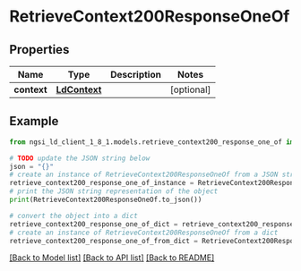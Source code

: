 # RetrieveContext200ResponseOneOf


## Properties

Name | Type | Description | Notes
------------ | ------------- | ------------- | -------------
**context** | [**LdContext**](LdContext.md) |  | [optional] 

## Example

```python
from ngsi_ld_client_1_8_1.models.retrieve_context200_response_one_of import RetrieveContext200ResponseOneOf

# TODO update the JSON string below
json = "{}"
# create an instance of RetrieveContext200ResponseOneOf from a JSON string
retrieve_context200_response_one_of_instance = RetrieveContext200ResponseOneOf.from_json(json)
# print the JSON string representation of the object
print(RetrieveContext200ResponseOneOf.to_json())

# convert the object into a dict
retrieve_context200_response_one_of_dict = retrieve_context200_response_one_of_instance.to_dict()
# create an instance of RetrieveContext200ResponseOneOf from a dict
retrieve_context200_response_one_of_from_dict = RetrieveContext200ResponseOneOf.from_dict(retrieve_context200_response_one_of_dict)
```
[[Back to Model list]](../README.md#documentation-for-models) [[Back to API list]](../README.md#documentation-for-api-endpoints) [[Back to README]](../README.md)


